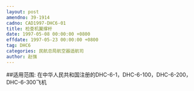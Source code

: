 ```yaml
---
layout: post
amendno: 39-1914
cadno: CAD1997-DHC6-01
title: 检查机翼撑杆
date: 1997-05-08 00:00:00 +0800
effdate: 1997-05-23 00:00:00 +0800
tag: DHC6
categories: 民航总局航空器适航司
author: 赵强
---
```


##适用范围:
在中华人民共和国注册的DHC-6-1，DHC-6-100，DHC-6-200，DHC-6-300飞机

